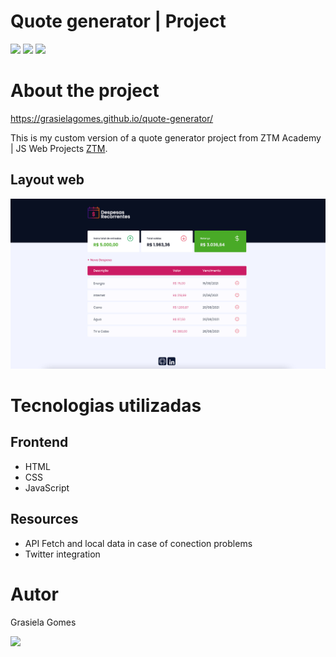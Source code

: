 # Quote generator | Project

[<img src="https://img.shields.io/badge/HTML5-E34F26?style=for-the-badge&logo=html5&logoColor=white">](#) [<img src="https://img.shields.io/badge/CSS3-1572B6?style=for-the-badge&logo=css3&logoColor=white">](#) [<img src="https://img.shields.io/badge/JavaScript-F7DF1E?style=for-the-badge&logo=javascript&logoColor=black">](#)


# About the project

https://grasielagomes.github.io/quote-generator/

This is my custom version of a quote generator project from ZTM Academy | JS Web Projects [ZTM](https://zerotomastery.io).


## Layout web
![Web](https://github.com/grasielaGomes/recurring-expenses/blob/main/src/images/main.jpg?raw=true)


# Tecnologias utilizadas
## Frontend
- HTML
- CSS
- JavaScript

## Resources
- API Fetch and local data in case of conection problems
- Twitter integration


# Autor

Grasiela Gomes

[<img src="https://img.shields.io/badge/LinkedIn-0077B5?style=for-the-badge&logo=linkedin&logoColor=white">](https://www.linkedin.com/in/grasisilva/)


